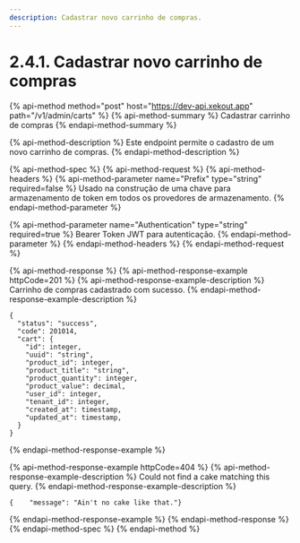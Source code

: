 ```yaml
---
description: Cadastrar novo carrinho de compras.
---
```


# 2.4.1. Cadastrar novo carrinho de compras

{% api-method method="post" host="https://dev-api.xekout.app" path="/v1/admin/carts" %}
{% api-method-summary %}
Cadastrar carrinho de compras
{% endapi-method-summary %}

{% api-method-description %}
Este endpoint permite o cadastro de um novo carrinho de compras.
{% endapi-method-description %}

{% api-method-spec %}
{% api-method-request %}
{% api-method-headers %}
{% api-method-parameter name="Prefix" type="string" required=false %}
Usado na construção de uma chave para armazenamento de token em todos os provedores de armazenamento.
{% endapi-method-parameter %}

{% api-method-parameter name="Authentication" type="string" required=true %}
Bearer Token JWT para autenticação.
{% endapi-method-parameter %}
{% endapi-method-headers %}
{% endapi-method-request %}

{% api-method-response %}
{% api-method-response-example httpCode=201 %}
{% api-method-response-example-description %}
Carrinho de compras cadastrado com sucesso.
{% endapi-method-response-example-description %}

```text
{
  "status": "success",
  "code": 201014,
  "cart": {
    "id": integer,
    "uuid": "string",
    "product_id": integer,
    "product_title": "string",
    "product_quantity": integer,
    "product_value": decimal,
    "user_id": integer,
    "tenant_id": integer,
    "created_at": timestamp,
    "updated_at": timestamp,
  }
}
```
{% endapi-method-response-example %}

{% api-method-response-example httpCode=404 %}
{% api-method-response-example-description %}
Could not find a cake matching this query.
{% endapi-method-response-example-description %}

```text
{    "message": "Ain't no cake like that."}
```
{% endapi-method-response-example %}
{% endapi-method-response %}
{% endapi-method-spec %}
{% endapi-method %}

